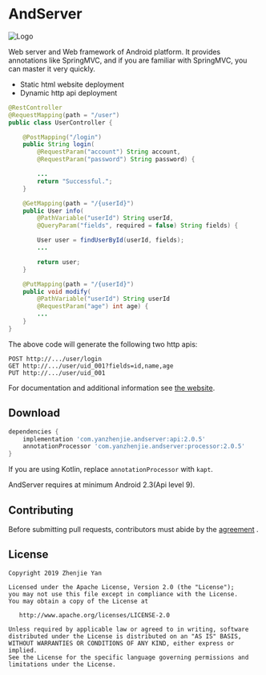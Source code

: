 # AndServer

![Logo](./images/logo.svg)

Web server and Web framework of Android platform. It provides annotations like SpringMVC, and if you are familiar with SpringMVC, you can master it very quickly.

- Static html website deployment
- Dynamic http api deployment

```java
@RestController
@RequestMapping(path = "/user")
public class UserController {

    @PostMapping("/login")
    public String login(
        @RequestParam("account") String account,
        @RequestParam("password") String password) {

        ...
        return "Successful.";
    }

    @GetMapping(path = "/{userId}")
    public User info(
        @PathVariable("userId") String userId,
        @QueryParam("fields", required = false) String fields) {

        User user = findUserById(userId, fields);
        ...

        return user;
    }

    @PutMapping(path = "/{userId}")
    public void modify(
        @PathVariable("userId") String userId
        @RequestParam("age") int age) {
        ...
    }
}
```

The above code will generate the following two http apis:

```text
POST http://.../user/login
GET http://.../user/uid_001?fields=id,name,age
PUT http://.../user/uid_001
```

For documentation and additional information see [the website](https://www.yanzhenjie.com/AndServer).

## Download

```groovy
dependencies {
    implementation 'com.yanzhenjie.andserver:api:2.0.5'
    annotationProcessor 'com.yanzhenjie.andserver:processor:2.0.5'
}
```

If you are using Kotlin, replace `annotationProcessor` with `kapt`.

AndServer requires at minimum Android 2.3(Api level 9).

## Contributing

Before submitting pull requests, contributors must abide by the [agreement](./CONTRIBUTING.md) .

## License

```text
Copyright 2019 Zhenjie Yan

Licensed under the Apache License, Version 2.0 (the "License");
you may not use this file except in compliance with the License.
You may obtain a copy of the License at

   http://www.apache.org/licenses/LICENSE-2.0

Unless required by applicable law or agreed to in writing, software
distributed under the License is distributed on an "AS IS" BASIS,
WITHOUT WARRANTIES OR CONDITIONS OF ANY KIND, either express or implied.
See the License for the specific language governing permissions and
limitations under the License.
```

